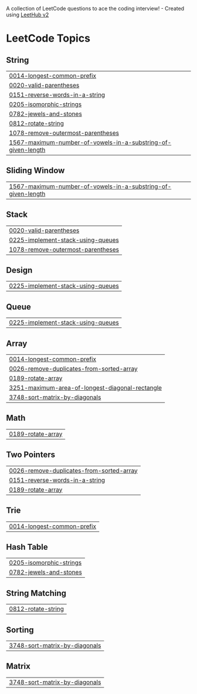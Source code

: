 A collection of LeetCode questions to ace the coding interview! - Created using [LeetHub v2](https://github.com/arunbhardwaj/LeetHub-2.0)
<!---LeetCode Topics Start-->
# LeetCode Topics
## String
|  |
| ------- |
| [0014-longest-common-prefix](https://github.com/piyushmishra8008/DSA-Leetcode/tree/master/0014-longest-common-prefix) |
| [0020-valid-parentheses](https://github.com/piyushmishra8008/DSA-Leetcode/tree/master/0020-valid-parentheses) |
| [0151-reverse-words-in-a-string](https://github.com/piyushmishra8008/DSA-Leetcode/tree/master/0151-reverse-words-in-a-string) |
| [0205-isomorphic-strings](https://github.com/piyushmishra8008/DSA-Leetcode/tree/master/0205-isomorphic-strings) |
| [0782-jewels-and-stones](https://github.com/piyushmishra8008/DSA-Leetcode/tree/master/0782-jewels-and-stones) |
| [0812-rotate-string](https://github.com/piyushmishra8008/DSA-Leetcode/tree/master/0812-rotate-string) |
| [1078-remove-outermost-parentheses](https://github.com/piyushmishra8008/DSA-Leetcode/tree/master/1078-remove-outermost-parentheses) |
| [1567-maximum-number-of-vowels-in-a-substring-of-given-length](https://github.com/piyushmishra8008/DSA-Leetcode/tree/master/1567-maximum-number-of-vowels-in-a-substring-of-given-length) |
## Sliding Window
|  |
| ------- |
| [1567-maximum-number-of-vowels-in-a-substring-of-given-length](https://github.com/piyushmishra8008/DSA-Leetcode/tree/master/1567-maximum-number-of-vowels-in-a-substring-of-given-length) |
## Stack
|  |
| ------- |
| [0020-valid-parentheses](https://github.com/piyushmishra8008/DSA-Leetcode/tree/master/0020-valid-parentheses) |
| [0225-implement-stack-using-queues](https://github.com/piyushmishra8008/DSA-Leetcode/tree/master/0225-implement-stack-using-queues) |
| [1078-remove-outermost-parentheses](https://github.com/piyushmishra8008/DSA-Leetcode/tree/master/1078-remove-outermost-parentheses) |
## Design
|  |
| ------- |
| [0225-implement-stack-using-queues](https://github.com/piyushmishra8008/DSA-Leetcode/tree/master/0225-implement-stack-using-queues) |
## Queue
|  |
| ------- |
| [0225-implement-stack-using-queues](https://github.com/piyushmishra8008/DSA-Leetcode/tree/master/0225-implement-stack-using-queues) |
## Array
|  |
| ------- |
| [0014-longest-common-prefix](https://github.com/piyushmishra8008/DSA-Leetcode/tree/master/0014-longest-common-prefix) |
| [0026-remove-duplicates-from-sorted-array](https://github.com/piyushmishra8008/DSA-Leetcode/tree/master/0026-remove-duplicates-from-sorted-array) |
| [0189-rotate-array](https://github.com/piyushmishra8008/DSA-Leetcode/tree/master/0189-rotate-array) |
| [3251-maximum-area-of-longest-diagonal-rectangle](https://github.com/piyushmishra8008/DSA-Leetcode/tree/master/3251-maximum-area-of-longest-diagonal-rectangle) |
| [3748-sort-matrix-by-diagonals](https://github.com/piyushmishra8008/DSA-Leetcode/tree/master/3748-sort-matrix-by-diagonals) |
## Math
|  |
| ------- |
| [0189-rotate-array](https://github.com/piyushmishra8008/DSA-Leetcode/tree/master/0189-rotate-array) |
## Two Pointers
|  |
| ------- |
| [0026-remove-duplicates-from-sorted-array](https://github.com/piyushmishra8008/DSA-Leetcode/tree/master/0026-remove-duplicates-from-sorted-array) |
| [0151-reverse-words-in-a-string](https://github.com/piyushmishra8008/DSA-Leetcode/tree/master/0151-reverse-words-in-a-string) |
| [0189-rotate-array](https://github.com/piyushmishra8008/DSA-Leetcode/tree/master/0189-rotate-array) |
## Trie
|  |
| ------- |
| [0014-longest-common-prefix](https://github.com/piyushmishra8008/DSA-Leetcode/tree/master/0014-longest-common-prefix) |
## Hash Table
|  |
| ------- |
| [0205-isomorphic-strings](https://github.com/piyushmishra8008/DSA-Leetcode/tree/master/0205-isomorphic-strings) |
| [0782-jewels-and-stones](https://github.com/piyushmishra8008/DSA-Leetcode/tree/master/0782-jewels-and-stones) |
## String Matching
|  |
| ------- |
| [0812-rotate-string](https://github.com/piyushmishra8008/DSA-Leetcode/tree/master/0812-rotate-string) |
## Sorting
|  |
| ------- |
| [3748-sort-matrix-by-diagonals](https://github.com/piyushmishra8008/DSA-Leetcode/tree/master/3748-sort-matrix-by-diagonals) |
## Matrix
|  |
| ------- |
| [3748-sort-matrix-by-diagonals](https://github.com/piyushmishra8008/DSA-Leetcode/tree/master/3748-sort-matrix-by-diagonals) |
<!---LeetCode Topics End-->